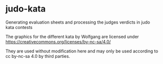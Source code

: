 # judo-kata
Generating evaluation sheets and processing the judges verdicts in judo kata contests

The graphics for the different kata by Wolfgang are licensed under https://creativecommons.org/licenses/by-nc-sa/4.0/

They are used without modification here and may only be used according to cc by-nc-sa 4.0 by third parties.